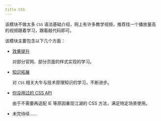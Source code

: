 ```yaml
---
title CSS
---
```

该模块不做太多 `CSS` 语法基础介绍，网上有许多教学视频，推荐找一个播放量高的视频跟着学习，跟着敲代码即可。

该模块主要包含以下几个方面：

- [效果提升](/learn/CSS/效果提升/巧用伪类)

  对部分官网、部分页面的样式实现的学习。

- [知识拓展](/learn/CSS/知识拓展/BEM)

  对 `CSS` 相关大牛与技术原理知识的学习，不断进步。

- [你没用过的 CSS API](/learn/CSS/新的功能/vmin与vmax)

  由于不需要再适配 IE 等原因重现江湖的 CSS 方法，满足特定场景使用。

- 未完待续......